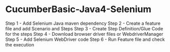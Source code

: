 # CucumberBasic-Java4-Selenium

Step 1 - Add Selenium Java maven dependency
Step 2 - Create a feature file and add Scenario and Steps
Step 3 - Create Step Definition/Glue Code for the steps
Step 4 - Download browser driver files or WebdriverManager
Step 5 - Add Selenium WebDriver code
Step 6 - Run Feature file and check the execution

